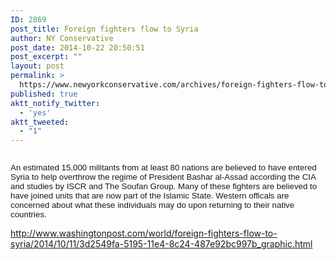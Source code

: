 ```yaml
---
ID: 2869
post_title: Foreign fighters flow to Syria
author: NY Conservative
post_date: 2014-10-22 20:50:51
post_excerpt: ""
layout: post
permalink: >
  https://www.newyorkconservative.com/archives/foreign-fighters-flow-to-syria/
published: true
aktt_notify_twitter:
  - 'yes'
aktt_tweeted:
  - "1"
---
```

<p><img src="http://www.newyorkconservative.com/wp-content/uploads/2014/10/102314_0050_Foreignfigh1.png" alt=""/>
	</p><p><span style="font-size:10pt"><span style="font-family:Arial">An estimated 15,000 militants from at least 80 nations are believed to have entered Syria to help overthrow the regime of President Bashar al-Assad according the CIA and studies by ISCR and The Soufan Group. Many of these fighters are believed to have joined units that are now part of the Islamic State. Western officals are concerned about what these individuals may do upon returning to their native countries.</span>
		</span></p><p><a href="http://www.washingtonpost.com/world/foreign-fighters-flow-to-syria/2014/10/11/3d2549fa-5195-11e4-8c24-487e92bc997b_graphic.html">http://www.washingtonpost.com/world/foreign-fighters-flow-to-syria/2014/10/11/3d2549fa-5195-11e4-8c24-487e92bc997b_graphic.html</a>
	</p>